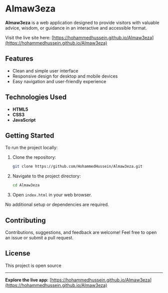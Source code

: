 # Almaw3eza

**Almaw3eza** is a web application designed to provide visitors with valuable advice, wisdom, or guidance in an interactive and accessible format.

Visit the live site here: [https://hohammedhussein.github.io/Almaw3eza](https://hohammedhussein.github.io/Almaw3eza)

## Features

- Clean and simple user interface
- Responsive design for desktop and mobile devices
- Easy navigation and user-friendly experience

## Technologies Used

- **HTML5**
- **CSS3**
- **JavaScript**

## Getting Started

To run the project locally:

1. Clone the repository:
   ```bash
   git clone https://github.com/HohammedHussein/Almaw3eza.git
   ```
2. Navigate to the project directory:
   ```bash
   cd Almaw3eza
   ```
3. Open `index.html` in your web browser.

No additional setup or dependencies are required.

## Contributing

Contributions, suggestions, and feedback are welcome! Feel free to open an issue or submit a pull request.

## License

This project is open source 

---

**Explore the live app:** [https://hohammedhussein.github.io/Almaw3eza](https://hohammedhussein.github.io/Almaw3eza)
